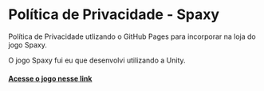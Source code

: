 # Política de Privacidade - Spaxy

Política de Privacidade utlizando o GitHub Pages para incorporar na loja do jogo Spaxy.

O jogo Spaxy fui eu que desenvolvi utilizando a Unity. 

#### [Acesse o jogo nesse link](https://play.google.com/store/apps/details?id=com.JLLGames.Spaxy) 
